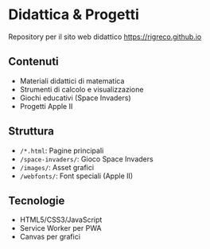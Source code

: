 # Didattica & Progetti

Repository per il sito web didattico https://rigreco.github.io

## Contenuti
- Materiali didattici di matematica 
- Strumenti di calcolo e visualizzazione
- Giochi educativi (Space Invaders)
- Progetti Apple II

## Struttura
- `/*.html`: Pagine principali
- `/space-invaders/`: Gioco Space Invaders
- `/images/`: Asset grafici
- `/webfonts/`: Font speciali (Apple II)

## Tecnologie
- HTML5/CSS3/JavaScript
- Service Worker per PWA
- Canvas per grafici